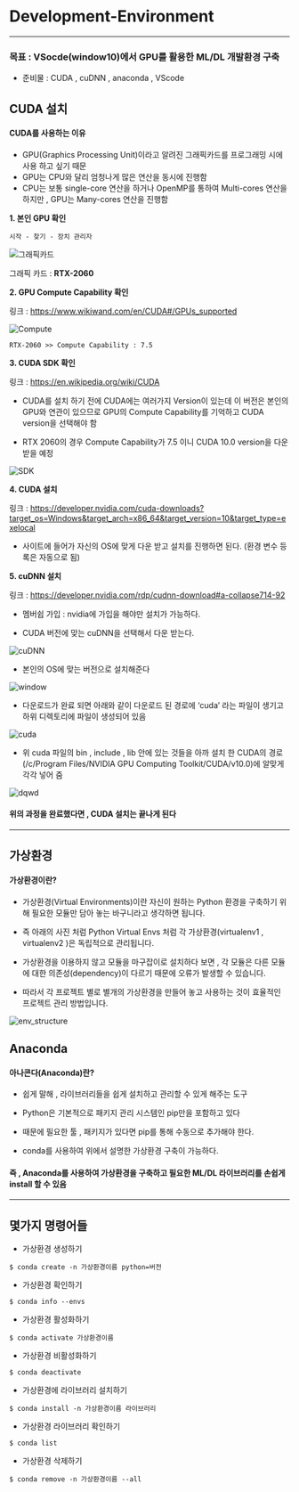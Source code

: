 # Development-Environment

---

### 목표 : VSocde(window10)에서 GPU를 활용한 ML/DL 개발환경 구축

  * 준비물 : CUDA , cuDNN , anaconda , VScode

## CUDA 설치

#### CUDA를 사용하는 이유

* GPU(Graphics Processing Unit)이라고 알려진 그래픽카드를 프로그래밍 시에 사용 하고 싶기 때문
* GPU는 CPU와 달리 엄청나게 많은 연산을 동시에 진행함
* CPU는 보통 single-core 연산을 하거나 OpenMP를 통하여 Multi-cores 연산을 하지만 , GPU는 Many-cores 연산을 진행함

**1. 본인 GPU 확인**
	
	시작 - 찾기 - 장치 관리자
	
![그래픽카드](https://user-images.githubusercontent.com/70448161/109423498-fd2d1900-7a22-11eb-9674-9f211c38ca10.PNG)

그래픽 카드 : **RTX-2060**

**2. GPU Compute Capability 확인**

링크 : https://www.wikiwand.com/en/CUDA#/GPUs_supported

![Compute](https://user-images.githubusercontent.com/70448161/109423577-5301c100-7a23-11eb-8c01-fe8ee1c6d6c1.PNG)

	RTX-2060 >> Compute Capability : 7.5

**3. CUDA SDK 확인**

링크 : https://en.wikipedia.org/wiki/CUDA

* CUDA를 설치 하기 전에 CUDA에는 여러가지 Version이 있는데 이 버전은 본인의 GPU와 연관이 있으므로 GPU의 Compute Capability를 기억하고 CUDA version을 선택해야 함

* RTX 2060의 경우 Compute Capability가 7.5 이니 CUDA 10.0 version을 다운 받을 예정

![SDK](https://user-images.githubusercontent.com/70448161/109423637-a1af5b00-7a23-11eb-9c3f-c27e89ca12b6.PNG)


**4. CUDA 설치**

링크 : https://developer.nvidia.com/cuda-downloads?target_os=Windows&target_arch=x86_64&target_version=10&target_type=exelocal

* 사이트에 들어가 자신의 OS에 맞게 다운 받고 설치를 진행하면 된다. (환경 변수 등록은 자동으로 됨)


**5. cuDNN 설치**

링크 : https://developer.nvidia.com/rdp/cudnn-download#a-collapse714-92

* 멤버쉽 가입 : nvidia에 가입을 해야만 설치가 가능하다.

* CUDA 버전에 맞는 cuDNN을 선택해서 다운 받는다.
	
![cuDNN](https://user-images.githubusercontent.com/70448161/109423798-31eda000-7a24-11eb-8d02-d87d7d33092f.PNG)

* 본인의 OS에 맞는 버전으로 설치해준다

![window](https://user-images.githubusercontent.com/70448161/109423799-331ecd00-7a24-11eb-898e-fe285b03112c.PNG)

* 다운로드가 완료 되면 아래와 같이 다운로드 된 경로에 ‘cuda’ 라는 파일이 생기고 하위 디렉토리에 파일이 생성되어 있음

![cuda](https://user-images.githubusercontent.com/70448161/109424249-46329c80-7a26-11eb-9b4f-eaecca5028ff.PNG)

* 위 cuda 파일의 bin , include , lib 안에 있는 것들을 아까 설치 한 CUDA의 경로(/c/Program Files/NVIDIA GPU Computing Toolkit/CUDA/v10.0)에 알맞게 각각 넣어 줌

![dqwd](https://user-images.githubusercontent.com/70448161/109424309-809c3980-7a26-11eb-825d-d82d8e24eb46.PNG)


#### 위의 과정을 완료했다면 , CUDA 설치는 끝나게 된다
 
 ----
 
 ## 가상환경
 
 #### 가상환경이란?
 
* 가상환경(Virtual Environments)이란 자신이 원하는 Python 환경을 구축하기 위해 필요한 모듈만 담아 놓는 바구니라고 생각하면 됩니다.

* 즉 아래의 사진 처럼 Python Virtual Envs 처럼 각 가상환경(virtualenv1 , virtualenv2 )은 독립적으로 관리됩니다.

* 가상환경을 이용하지 않고 모듈을 마구잡이로 설치하다 보면 , 각 모듈은 다른 모듈에 대한 의존성(dependency)이 다르기 때문에 오류가 발생할 수 있습니다.

* 따라서 각 프로젝트 별로 별개의 가상환경을 만들어 놓고 사용하는 것이 효율적인 프로젝트 관리 방법입니다.
 
![env_structure](https://user-images.githubusercontent.com/70448161/109423909-bcce9a80-7a24-11eb-8e44-d4507721e756.png)

## Anaconda 

#### 아나콘다(Anaconda)란?

 * 쉽게 말해 , 라이브러리들을 쉽게 설치하고 관리할 수 있게 해주는 도구
 
 * Python은 기본적으로 패키지 관리 시스템인 pip만을 포함하고 있다
 
 * 때문에 필요한 툴 , 패키지가 있다면 pip를 통해 수동으로 추가해야 한다.

 * conda를 사용하여 위에서 설명한 가상환경 구축이 가능하다.

#### 즉 , Anaconda를 사용하여 가상환경을 구축하고 필요한 ML/DL 라이브러리를 손쉽게 install 할 수 있음

----

## 몇가지 명령어들

* 가상환경 생성하기

``` $ conda create -n 가상환경이름 python=버전 ```

* 가상환경 확인하기

``` $ conda info --envs ```

* 가상환경 활성화하기

``` $ conda activate 가상환경이름 ```
	
* 가상환경 비활성화하기

``` $ conda deactivate ```

* 가상환경에 라이브러리 설치하기

``` $ conda install -n 가상환경이름 라이브러리 ```


* 가상환경 라이브러리 확인하기

``` $ conda list ```

* 가상환경 삭제하기

``` $ conda remove -n 가상환경이름 --all ```
